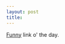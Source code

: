 ```yaml
---
layout: post
title: 
---
```


<a href="http://slashdot.org/comments.pl?sid=22480&#38;cid=2416125">Funny</a> link o' the day.
